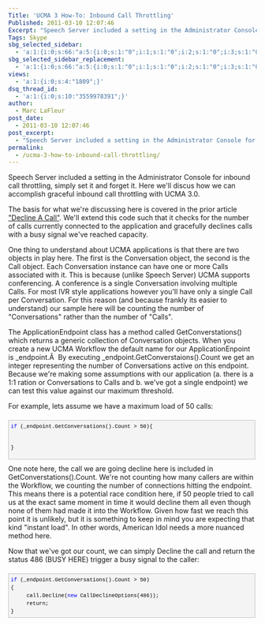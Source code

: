 ```yaml
---
Title: 'UCMA 3 How-To: Inbound Call Throttling'
Published: 2011-03-10 12:07:46
Excerpt: "Speech Server included a setting in the Administrator Console for inbound call throttling, simply set it and forget it. Here we'll discus how we can accomplish graceful inbound call throttling with UCMA 3.0."
Tags: Skype
sbg_selected_sidebar:
  - 'a:1:{i:0;s:66:"a:5:{i:0;s:1:"0";i:1;s:1:"0";i:2;s:1:"0";i:3;s:1:"0";i:4;s:1:"0";}";}'
sbg_selected_sidebar_replacement:
  - 'a:1:{i:0;s:66:"a:5:{i:0;s:1:"0";i:1;s:1:"0";i:2;s:1:"0";i:3;s:1:"0";i:4;s:1:"0";}";}'
views:
  - 'a:1:{i:0;s:4:"1809";}'
dsq_thread_id:
  - 'a:1:{i:0;s:10:"3559978391";}'
author:
  - Marc LaFleur
post_date:
  - 2011-03-10 12:07:46
post_excerpt:
  - "Speech Server included a setting in the Administrator Console for inbound call throttling, simply set it and forget it. Here we'll discus how we can accomplish graceful inbound call throttling with UCMA 3.0."
permalink:
  - /ucma-3-how-to-inbound-call-throttling/
---
```

Speech Server included a setting in the Administrator Console for inbound call throttling, simply set it and forget it. Here we'll discus how we can accomplish graceful inbound call throttling with UCMA 3.0.

The basis for what we're discussing here is covered in the prior article <a href="http://massivescale.azurewebsites.net/?p=58" target="_blank">"Decline A Call"</a>. We'll extend this code such that it checks for the number of calls currently connected to the application and gracefully declines calls with a busy signal we've reached capacity.

One thing to understand about UCMA applications is that there are two objects in play here. The first is the Conversation object, the second is the Call object. Each Conversation instance can have one or more Calls associated with it. This is because (unlike Speech Server) UCMA supports conferencing. A conference is a single Conversation involving multiple Calls. For most IVR style applications however you'll have only a single Call per Conversation. For this reason (and because frankly its easier to understand) our sample here will be counting the number of "Conversations" rather than the number of "Calls".

The ApplicationEndpoint class has a method called GetConverstations() which returns a generic collection of Conversation objects. When you create a new UCMA Workflow the default name for our ApplicationEnpoint is _endpoint.Â  By executing _endpoint.GetConverstaions().Count we get an integer representing the number of Conversations active on this endpoint. Because we're making some assumptions with our application (a. there is a 1:1 ration or Conversations to Calls and b. we've got a single endpoint) we can test this value against our maximum threshold.

For example, lets assume we have a maximum load of 50 calls:
<div id="codeSnippetWrapper" style="text-align: left; line-height: 12pt; background-color: #f4f4f4; margin: 20px 0px 10px; width: 97.5%; font-family: 'Courier New', courier, monospace; direction: ltr; max-height: 200px; font-size: 8pt; overflow: auto; cursor: text; border: silver 1px solid; padding: 4px;">
<pre id="codeSnippet" style="text-align: left; line-height: 12pt; background-color: #f4f4f4; margin: 0em; width: 100%; font-family: 'Courier New', courier, monospace; direction: ltr; color: black; font-size: 8pt; overflow: visible; border-style: none; padding: 0px;"><span style="color: #0000ff;">if</span> (_endpoint.GetConversations().Count &gt; 50){

}</pre>
</div>
One note here, the call we are going decline here is included in GetConverstations().Count. We're not counting how many callers are within the Workflow, we counting the number of connections hitting the endpoint. This means there is a potential race condition here, if 50 people tried to call us at the exact same moment in time it would decline them all even though none of them had made it into the Workflow. Given how fast we reach this point it is unlikely, but it is something to keep in mind you are expecting that kind "instant load". In other words, American Idol needs a more nuanced method here.

Now that we've got our count, we can simply Decline the call and return the status 486 (BUSY HERE) trigger a busy signal to the caller:
<div id="codeSnippetWrapper" style="text-align: left; line-height: 12pt; background-color: #f4f4f4; margin: 20px 0px 10px; width: 97.5%; font-family: 'Courier New', courier, monospace; direction: ltr; max-height: 200px; font-size: 8pt; overflow: auto; cursor: text; border: silver 1px solid; padding: 4px;">
<pre id="codeSnippet" style="text-align: left; line-height: 12pt; background-color: #f4f4f4; margin: 0em; width: 100%; font-family: 'Courier New', courier, monospace; direction: ltr; color: black; font-size: 8pt; overflow: visible; border-style: none; padding: 0px;"><span style="color: #0000ff;">if</span> (_endpoint.GetConversations().Count &gt; 50)
{    
     call.Decline(<span style="color: #0000ff;">new</span> CallDeclineOptions(486));
     return;
}</pre>
</div>